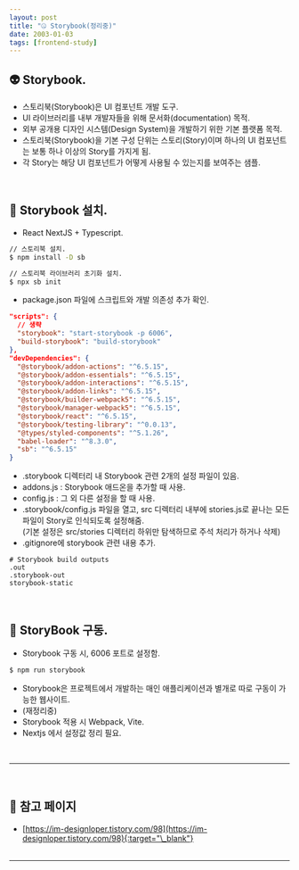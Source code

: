 ```yaml
---
layout: post
title: "🤐 Storybook(정리중)"
date: 2003-01-03
tags: [frontend-study]
---
```


## 👽 Storybook.

- 스토리북(Storybook)은 UI 컴포넌트 개발 도구.
- UI 라이브러리를 내부 개발자들을 위해 문서화(documentation) 목적.
- 외부 공개용 디자인 시스템(Design System)을 개발하기 위한 기본 플랫폼 목적.
- 스토리북(Storybook)을 기본 구성 단위는 스토리(Story)이며 하나의 UI 컴포넌트는 보통 하나 이상의 Story를 가지게 됨.
- 각 Story는 해당 UI 컴포넌트가 어떻게 사용될 수 있는지를 보여주는 샘플.

<br/>

## 🧍 Storybook 설치.

- React NextJS + Typescript.

```sh
// 스토리북 설치.
$ npm install -D sb

// 스토리북 라이브러리 초기화 설치.
$ npx sb init
```

- package.json 파일에 스크립트와 개발 의존성 추가 확인.

```json
"scripts": {
  // 생략
  "storybook": "start-storybook -p 6006",
  "build-storybook": "build-storybook"
},
"devDependencies": {
  "@storybook/addon-actions": "^6.5.15",
  "@storybook/addon-essentials": "^6.5.15",
  "@storybook/addon-interactions": "^6.5.15",
  "@storybook/addon-links": "^6.5.15",
  "@storybook/builder-webpack5": "^6.5.15",
  "@storybook/manager-webpack5": "^6.5.15",
  "@storybook/react": "^6.5.15",
  "@storybook/testing-library": "^0.0.13",
  "@types/styled-components": "^5.1.26",
  "babel-loader": "^8.3.0",
  "sb": "^6.5.15"
}
```

- .storybook 디렉터리 내 Storybook 관련 2개의 설정 파일이 있음.
- addons.js : Storybook 애드온을 추가할 때 사용.
- config.js : 그 외 다른 설정을 할 때 사용.
- .storybook/config.js 파일을 열고, src 디렉터리 내부에 stories.js로 끝나는 모든 파일이 Story로 인식되도록 설정해줌.<br/>(기본 설정은 src/stories 디렉터리 하위만 탐색하므로 주석 처리가 하거나 삭제)
- .gitignore에 storybook 관련 내용 추가.

```tsx
# Storybook build outputs
.out
.storybook-out
storybook-static
```

<br/>

## 🦖 StoryBook 구동.

- Storybook 구동 시, 6006 포트로 설정함.

```sh
$ npm run storybook
```

- Storybook은 프로젝트에서 개발하는 매인 애플리케이션과 별개로 따로 구동이 가능한 웹사이트.
- (재정리중)
- Storybook 적용 시 Webpack, Vite.
- Nextjs 에서 설정값 정리 필요.

<br/>

---

<br/>

## 🎫 참고 페이지

- [https://im-designloper.tistory.com/98](https://im-designloper.tistory.com/98){:target="\_blank"}
  <br/><br/>

---
